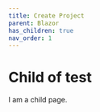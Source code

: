 ```yaml
---
title: Create Project
parent: Blazor
has_children: true
nav_order: 1
---
```


# Child of test

I am a child page.
